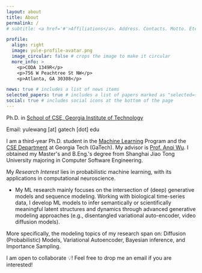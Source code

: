 ```yaml
---
layout: about
title: About
permalink: /
# subtitle: <a href='#'>Affiliations</a>. Address. Contacts. Motto. Etc.

profile:
  align: right
  image: yule-profile-avatar.png
  image_circular: false # crops the image to make it circular
  more_info: >
    <p>CODA 1349R</p>
    <p>756 W Peachtree St NW</p>
    <p>Atlanta, GA 30308</p>

news: true # includes a list of news items
selected_papers: true # includes a list of papers marked as "selected={true}"
social: true # includes social icons at the bottom of the page
---
```


Ph.D. in [School of CSE, Georgia Institute of Technology](https://www.cse.gatech.edu/)

Email: yulewang [at] gatech [dot] edu

I am a third-year Ph.D. student in the [Machine Learning](https://ml.gatech.edu/) Program and the [CSE Department](https://cse.gatech.edu/) at Georgia Tech (GaTech). My advisor is [Prof. Anqi Wu](https://sites.google.com/site/anqiwuresearch). I obtained my Master's and B.Eng.'s degree from Shanghai Jiao Tong University majoring in Computer Software Engineering.

<!-- My ML research mainly focuses on the intersection of generative models and sequence modeling. Working with high-dimensional time-series data, I develop ML models to infer semantically or scientifically meaningful latent structures and dynamics through advanced generative modeling approaches (e.g., disentangled variational auto-encoder, video diffusion models).  -->

My *Research Interest* lies in probabilistic machine learning, with its applications in computational neuroscience. 
* My ML research mainly focuses on the intersection of (deep) generative models and sequence modeling. Working with biological time-series data, I develop ML models to infer semantically or scientifically meaningful latent structures and dynamics through advanced generative modeling approaches (e.g., disentangled variational auto-encoder, video diffusion models).
<!-- * In neuroscience, my research aim is to discover scientifically meaningful neural latent encodings and dynamics through advanced generative modeling approaches (e.g., disentangled variational auto-encoder, video diffusion models).  -->


<!-- My ML research mainly focuses on the intersection of generative models and sequence modeling. Working with high-dimensional time-series data, I develop ML models to infer semantically or scientifically meaningful latent structures and dynamics through advanced generative modeling approaches (e.g., disentangled variational auto-encoder, video diffusion models).  -->

 More specifically, the modeling topics of my research span on: Diffusion (Probabilistic) Models, Variational Autoencoder, Bayesian inference, and Importance Sampling.

I am open to collaborate 💡! Feel free to drop me an email if you are interested!
